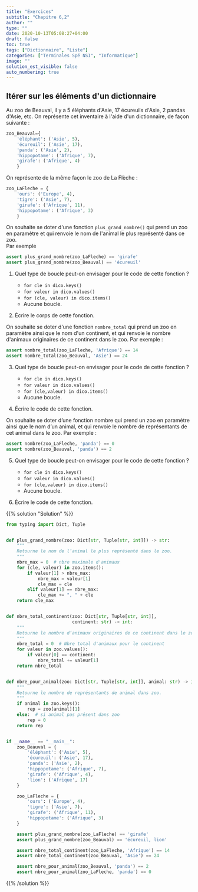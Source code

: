```yaml
---
title: "Exercices"
subtitle: "Chapitre 6,2"
author: ""
type: ""
date: 2020-10-13T05:08:27+04:00
draft: false
toc: true
tags: ["Dictionnaire", "Liste"]
categories: ["Terminales Spé NSI", "Informatique"]
image: ""
solution_est_visible: false
auto_numbering: true
---
```



## Itérer sur les éléments d'un dictionnaire

Au zoo de Beauval, il y a 5 éléphants d'Asie, 17 écureuils d'Asie, 2 pandas d'Asie, etc.
On représente cet inventaire à l'aide d'un dictionnaire, de façon suivante :

```python
zoo_Beauval={
    'éléphant': ('Asie', 5),
    'écureuil': ('Asie', 17),
    'panda': ('Asie', 2),
    'hippopotame': ('Afrique', 7),
    'girafe': ('Afrique', 4)
    }
```

On représente de la même façon le zoo de La Flèche :

```python
zoo_LaFleche = {
    'ours': ('Europe', 4),
    'tigre': ('Asie', 7),
    'girafe': ('Afrique', 11),
    'hippopotame': ('Afrique', 3)
    }
```

On souhaite se doter d'une fonction `plus_grand_nombre()` qui prend un zoo en paramètre et qui renvoie le nom de l'animal le plus représenté dans ce zoo.  
Par exemple

```python
assert plus_grand_nombre(zoo_LaFleche) == 'girafe'
assert plus_grand_nombre(zoo_Beauval) == 'écureuil'
```

1. Quel type de boucle peut-on envisager pour le code de cette fonction ?
    - `for cle in dico.keys()`
    - `for valeur in dico.values()`
    - `for (cle, valeur) in dico.items()`
    - Aucune boucle.

2. Écrire le corps de cette fonction.

On souhaite se doter d'une fonction `nombre_total` qui prend un zoo en paramètre ainsi que le nom d'un continent, et qui renvoie le nombre d'animaux originaires de ce continent dans le zoo.
Par exemple :

```python
assert nombre_total(zoo_LaFleche, 'Afrique') == 14
assert nombre_total(zoo_Beauval, 'Asie') == 24
```

3. Quel type de boucle peut-on envisager pour le code de cette fonction ?
    - `for cle in dico.keys()`
    - `for valeur in dico.values()`
    - `for (cle,valeur) in dico.items()`
    - Aucune boucle.

4. Écrire le code de cette fonction.

On souhaite se doter d’une fonction nombre qui prend un zoo en paramètre ainsi que le nom d’un animal, et qui renvoie le nombre de représentants de cet animal dans le zoo.
Par exemple :

```python
assert nombre(zoo_LaFleche, 'panda') == 0
assert nombre(zoo_Beauval, 'panda') == 2
```

5. Quel type de boucle peut-on envisager pour le code de cette fonction ?
    - `for cle in dico.keys()`
    - `for valeur in dico.values()`
    - `for (cle,valeur) in dico.items()`
    - Aucune boucle.

6. Écrire le code de cette fonction.

{{% solution "Solution" %}}

```python
from typing import Dict, Tuple


def plus_grand_nombre(zoo: Dict[str, Tuple[str, int]]) -> str:
    """
    Retourne le nom de l’animal le plus représenté dans le zoo.
    """
    nbre_max = 0  # nbre maximale d'animaux
    for (cle, valeur) in zoo.items():
        if valeur[1] > nbre_max:
            nbre_max = valeur[1]
            cle_max = cle
        elif valeur[1] == nbre_max:
            cle_max += ", " + cle
    return cle_max


def nbre_total_continent(zoo: Dict[str, Tuple[str, int]],
                         continent: str) -> int:
    """
    Retourne le nombre d’animaux originaires de ce continent dans le zoo.
    """
    nbre_total = 0  # Nbre total d'animaux pour le continent
    for valeur in zoo.values():
        if valeur[0] == continent:
            nbre_total += valeur[1]
    return nbre_total


def nbre_pour_animal(zoo: Dict[str, Tuple[str, int]], animal: str) -> int:
    """
    Retourne le nombre de représentants de animal dans zoo.
    """
    if animal in zoo.keys():
        rep = zoo[animal][1]
    else:  # si animal pas présent dans zoo
        rep = 0
    return rep


if __name__ == "__main__":
    zoo_Beauval = {
        'éléphant': ('Asie', 5),
        'écureuil': ('Asie', 17),
        'panda': ('Asie', 2),
        'hippopotame': ('Afrique', 7),
        'girafe': ('Afrique', 4),
        'lion': ('Afrique', 17)
    }

    zoo_LaFleche = {
        'ours': ('Europe', 4),
        'tigre': ('Asie', 7),
        'girafe': ('Afrique', 11),
        'hippopotame': ('Afrique', 3)
    }

    assert plus_grand_nombre(zoo_LaFleche) == 'girafe'
    assert plus_grand_nombre(zoo_Beauval) == 'écureuil, lion'

    assert nbre_total_continent(zoo_LaFleche, 'Afrique') == 14
    assert nbre_total_continent(zoo_Beauval, 'Asie') == 24

    assert nbre_pour_animal(zoo_Beauval, 'panda') == 2
    assert nbre_pour_animal(zoo_LaFleche, 'panda') == 0
```

{{% /solution %}}
